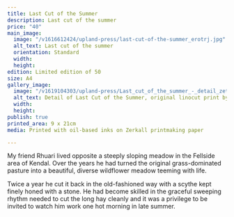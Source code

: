 ```yaml
---
title: Last Cut of the Summer
description: Last cut of the summer
price: "40"
main_image:
  image: "/v1616612424/upland-press/last-cut-of-the-summer_erotrj.jpg"
  alt_text: Last cut of the summer
  orientation: Standard
  width: 
  height: 
edition: Limited edition of 50
size: A4
gallery_image:
  image: "/v1619104303/upland-press/Last_cut_of_the_summer_-_detail_zet9bh.jpg"
  alt_text: Detail of Last Cut of the Summer, original linocut print by Toby Travis
  width: 
  height: 
publish: true
printed_area: 9 x 21cm
media: Printed with oil-based inks on Zerkall printmaking paper

---
```

My friend Rhuari lived opposite a steeply sloping meadow in the Fellside area of Kendal. Over the years he had turned the original grass-dominated pasture into a beautiful, diverse wildflower meadow teeming with life. 

Twice a year he cut it back in the old-fashioned way with a scythe kept finely honed with a stone. He had become skilled in the graceful sweeping rhythm needed to cut the long hay cleanly and it was a privilege to be invited to watch him work one hot morning in late summer.